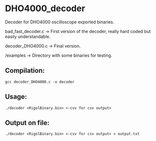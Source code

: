 # DHO4000_decoder
Decoder for DHO4000 oscilloscope exported binaries.

bad_fast_decoder.c -> First version of the decoder, really hard coded but easily understandable.

decoder_DHO4000.c -> Final version.

/examples -> Directory with some binaries for testing.

## Compilation:
`gcc decoder_DHO4000.c -o decoder`
## Usage:
`./decoder <RigolBinary.bin> <-csv for csv output> `

## Output on file:
`./decoder <RigolBinary.bin> <-csv for csv output> > output.txt`
